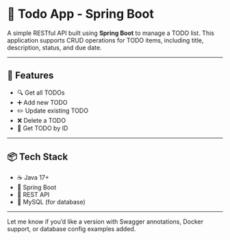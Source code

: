 # 📝 Todo App - Spring Boot

A simple RESTful API built using **Spring Boot** to manage a TODO list. This application supports CRUD operations for TODO items, including title, description, status, and due date.

---

## 🚀 Features

- 🔍 Get all TODOs
- ➕ Add new TODO
- ✏️ Update existing TODO
- ❌ Delete a TODO
- 📌 Get TODO by ID

---

## 📦 Tech Stack

- ☕ Java 17+
- 🌱 Spring Boot
- 📄 REST API
- 🐘 MySQL (for database)

---

Let me know if you’d like a version with Swagger annotations, Docker support, or database config examples added.


